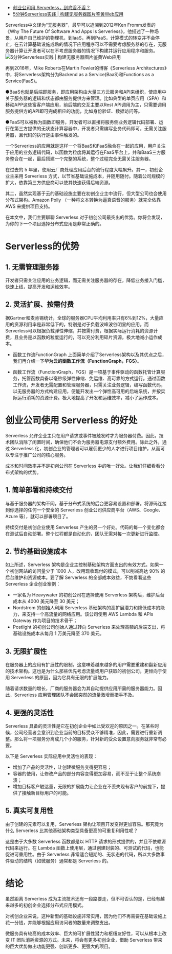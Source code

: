 - [创业公司用 Serverless，到底香不香？](https://blog.51cto.com/14902238/2583128)
- [5分钟Serverless实践 | 构建无服务器图片鉴黄Web应用](https://blog.51cto.com/13739602/2159427)



Serverless中文译为“无服务器”，最早可以追溯到2012年Ken Fromm发表的《Why The Future Of  Software And Apps Is  Serverless》，他描述了一种场景，从用户自己维护的物理机，到IaaS，再到PaaS，计算模式的转变并不会停止，在云计算基础设施成熟的情况下应用程序可以不需要考虑服务器的存在，无服务器计算让开发者可以在不考虑服务器的情况下构建并运行应用程序和服务。
![5分钟Serverless实践 | 构建无服务器图片鉴黄Web应用](https://s4.51cto.com/images/blog/201808/13/311bcce40922541f932b50343deea459.jpg?x-oss-process=image/watermark,size_16,text_QDUxQ1RP5Y2a5a6i,color_FFFFFF,t_100,g_se,x_10,y_10,shadow_90,type_ZmFuZ3poZW5naGVpdGk=)

再到2016年，Mike Roberts在Martin Fowler的博客《Serverless  Architectures》中，将Serverless架构分为Backend as a Service(BaaS)和Functions as a Service(FaaS)。

●BaaS也就是后端即服务，即应用架构由大量三方云服务和API来组织，使应用中关于服务器的逻辑和状态都由服务提供方来管理。比如典型的单页应用（SPA）和移动APP这些富客户端应用，前后端的交互主要以Rest API调用为主，只需要调用服务提供方的API即可完成相应的功能，比如身份验证、数据访问等。

●FaaS可以被称为函数即服务，开发者可以直接将服务侧业务逻辑代码部署、运行在第三方提供的无状态计算容器中，开发者只需编写业务代码即可，无需关注服务器，且代码的执行是由事件触发的。

一个Serverless的应用就是这样一个将BaaS和FaaS融合在一起的应用，用户关注于应用的业务逻辑代码，以函数为粒度将其运行在FaaS平台上，并和BaaS三方服务整合在一起，最后搭建一个完整的系统，整个过程完全无需关注服务器。



在过去的 5 年里，使用云厂商处理应用后台的流行程度大幅飙升。其一，初创企业主采用 Serverless 方式，以节省基础设施成本，并随用随付。随着公司规模的扩大，依靠第三方供应商可以使其快速获得后端资源。

其二，虽然实现基于云的基础设施主要在初创企业主中流行，但大型公司也会使用分布式架构。Amazon Polly （一种将文本转换为逼真语音的服务）就完全依靠 AWS 来提供项目支持。

在本文中，我们主要聊聊 Serverless 对于初创公司最突出的优势。你将会发现，为你的下一个项目选择分布式应用是非常正确的。



# Serverless的优势

## 1. 无需管理服务器

开发者只需关注应用的业务逻辑，而无需关注服务器的存在，降低业务接入门槛，快速上线，提高开发和运维效率。

## 2. 灵活扩展、按需付费

据Gartner和麦肯锡统计，全球的服务器CPU平均利用率只有6%到12%，大量应用的资源利用率是非常低下的，特别是对于负载波峰波谷明显的应用。而Serverless可以根据负载弹性伸缩，并按需付费，根据实际运行消耗的资源计费，且业务是以函数的粒度运行的，可以充分利用碎片资源，极大地减小运作成本。

- 函数工作流FunctionGraph
  上面简单介绍了Serverless架构以及其优点之后，我们再介绍一下**华为云的函数工作流（FunctionGraph，FGS）**。

- 函数工作流（FunctionGraph，FGS）是一项基于事件驱动的函数托管计算服务，托管函数具备以毫秒级弹性伸缩、免运维、高可靠的方式运行。通过函数工作流，开发者无需配置和管理服务器，只需关注业务逻辑，编写函数代码，以无服务器的方式构建应用，便能开发出一个弹性高可用的后端系统，并按实际运行消耗的资源计费。极大地提高了开发和运维效率，减小了运作成本。



# 创业公司使用 Serverless 的好处

Serverless  允许企业主只在用户请求或事件被触发时才为服务器付费。因此，技术团队消除了闲置时间，确保他们不会为服务器电源支付额外费用。除此之外，通过  Serverless 化，初创企业的管理者可以雇佣更少的人才进行项目维护，从而可以专注于推广公司的核心服务。

成本和时间效率并不是初创公司在 Serverless 中的唯一好处。让我们仔细看看分布式架构的优势。

## 1. 简单部署和持续交付

与基于服务器的架构不同，基于分布式系统的后台更容易设置和部署。将源码连接到你选择的任何一个安全的 Serverless 创业公司供应商平台（AWS、Google、Azure 等），就可以部署项目了。

持续交付是初创企业使用 Serverless 产生的另一个好处。代码的每一个变化都会在测试后自动部署。整个过程都是自动化的，团队无需对每一次更新进行监控。

## 2. 节约基础设施成本

如上所述，Serverless 架构是企业主控制基础架构方面支出的有效方式。如果一个初创网站的访问量少于 1000  人，改用现收现付的模式，可以削减高达 90% 的后台维护和资源成本。要了解 Serverless 的全部成本效益，不妨看看这些  Serverless 企业创业案例：

- 一家名为 Heavywater 的初创公司在选择使用 Serverless 架构后，维护后台成本从 4000 美元降至 30 美元；
- Nordstrom 的创始人利用 Serverless 基础架构的高扩展潜力和降低成本的能力，来支持一个高流量的网络应用。该公司使用 AWS Lambda 和 APIs Gateway 作为项目的技术骨干；
- Postlight 的初创公司创始人通过转向 Serverless 来处理高额的后端支出，将基础设施成本从每月 1 万美元降至 370 美元。

## 3. 无限扩展性

在服务器上的应用有扩展性的限制。这意味着越来越多的用户需要重建和翻新应用的技术架构。这也是为什么那些优先考虑流量或用户获取的初创公司，更倾向于使用 Serverless 的原因，因为它具有无限的扩展能力。

随着请求数量的增长，厂商的服务器会为其自动提供应用所需的服务器能力。因此，Serverless 应用管理团队不会因突然的流量激增而措手不及。

## 4. 更强的灵活性

Serverless 具备的灵活性是它在初创企业中如此受欢迎的原因之一。在某些时候，公司经营者会意识到企业当前的目标受众不够精准，因此，需要进行重新调整。那么将一项服务分离成几个小的服务，针对新的受众设置意向服务就非常有必要。

以下是 Serverless 实际应用中灵活性的表现：

- 增加了产品的灵活性，让创建微服务变得更容易；
- 容器的使用，让修改产品的部分内容变得更加容易，而不至于让整个系统崩溃；
- 增加目标客户触达量，无限的扩展能力让企业在不丢失现有客户的前提下，提供了接触新目标用户的可能。

## 5. 真实可复用性

由于创建的元素可以复用，Serverless 架构让项目开发变得更加容易。那究竟为什么 Serverless 比其他基础架构类型具备更高的可重复利用性呢？

这是由于大多数 Serverless 函数都是以 HTTP 请求的形式提供的，并且不依赖源代码来运行。在 Lambda  函数上使用层，通过创建封装的、可测试的代码，也能促进可重用性。由于 Serverless  非常适合短期的、无状态的代码，所以大多数事件驱动的结构（如微服务）通常都是 Serverless 的。

# 结论

虽然距离 Serverless 成为主流技术还有一段路要走，但不可否认的是，已经有越来越多的初创企业选择分布式应用模式。

对初创企业来说，这种新型的基础设施非常实用，因为他们不再需要在基础设施上花一分钱，并能够根据应用访问者的数量来调整支出。

微服务具有较高的成本效率、巨大的可扩展性潜力和枢纽友好性，可以从根本上改变 IT 团队消耗资源的方式。未来，将会有更多初创企业，借助 Serverless 带来的巨大优势做出功能更强、创新更多、更强大的项目。



